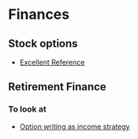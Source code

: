 # Finances

## Stock options

 - [Excellent Reference](
http://www.scribd.com/doc/55945011/An-Introduction-to-Stock-Options-for-the-Tech-Entrepreneur-or-Startup-Employee)


## Retirement Finance

### To look at

 - [Option writing as income
   strategy](https://earlyretirementnow.com/2019/03/27/passive-income-through-option-writing-part-3/)
